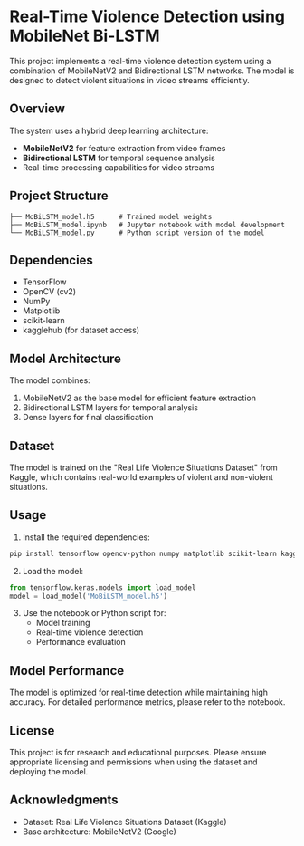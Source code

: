 # Real-Time Violence Detection using MobileNet Bi-LSTM

This project implements a real-time violence detection system using a combination of MobileNetV2 and Bidirectional LSTM networks. The model is designed to detect violent situations in video streams efficiently.

## Overview

The system uses a hybrid deep learning architecture:
- **MobileNetV2** for feature extraction from video frames
- **Bidirectional LSTM** for temporal sequence analysis
- Real-time processing capabilities for video streams

## Project Structure

```
├── MoBiLSTM_model.h5      # Trained model weights
├── MoBiLSTM_model.ipynb   # Jupyter notebook with model development
└── MoBiLSTM_model.py      # Python script version of the model
```

## Dependencies

- TensorFlow
- OpenCV (cv2)
- NumPy
- Matplotlib
- scikit-learn
- kagglehub (for dataset access)

## Model Architecture

The model combines:
1. MobileNetV2 as the base model for efficient feature extraction
2. Bidirectional LSTM layers for temporal analysis
3. Dense layers for final classification

## Dataset

The model is trained on the "Real Life Violence Situations Dataset" from Kaggle, which contains real-world examples of violent and non-violent situations.

## Usage

1. Install the required dependencies:
```bash
pip install tensorflow opencv-python numpy matplotlib scikit-learn kagglehub
```

2. Load the model:
```python
from tensorflow.keras.models import load_model
model = load_model('MoBiLSTM_model.h5')
```

3. Use the notebook or Python script for:
   - Model training
   - Real-time violence detection
   - Performance evaluation

## Model Performance

The model is optimized for real-time detection while maintaining high accuracy. For detailed performance metrics, please refer to the notebook.

## License

This project is for research and educational purposes. Please ensure appropriate licensing and permissions when using the dataset and deploying the model.

## Acknowledgments

- Dataset: Real Life Violence Situations Dataset (Kaggle)
- Base architecture: MobileNetV2 (Google)
